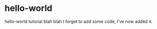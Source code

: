 hello-world
===========

hello-world tutorial
blah blah
I forget to add some code, I've now added it.
